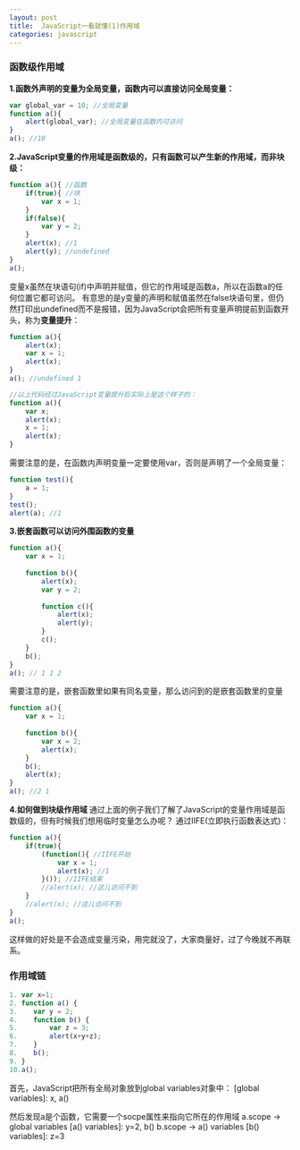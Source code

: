 ```yaml
---
layout: post
title:  JavaScript一看就懂(1)作用域
categories: javascript
---
```


### 函数级作用域

**1.函数外声明的变量为全局变量，函数内可以直接访问全局变量：**

```javascript
var global_var = 10; //全局变量
function a(){
    alert(global_var); //全局变量在函数内可访问
}
a(); //10
```

**2.JavaScript变量的作用域是函数级的，只有函数可以产生新的作用域，而非块级：**

```javascript
function a(){ //函数
    if(true){ //块
        var x = 1;
    }
    if(false){
        var y = 2;
    }
    alert(x); //1
    alert(y); //undefined
}
a();
```
变量x虽然在块语句(if)中声明并赋值，但它的作用域是函数a，所以在函数a的任何位置它都可访问。
有意思的是y变量的声明和赋值虽然在false块语句里，但仍然打印出undefined而不是报错，因为JavaScript会把所有变量声明提前到函数开头，称为**变量提升**：

```javascript
function a(){
    alert(x);
    var x = 1;
    alert(x);
}
a(); //undefined 1

//以上代码经过JavaScript变量提升后实际上是这个样子的：
function a(){
    var x;
    alert(x);
    x = 1;
    alert(x);
}
```

需要注意的是，在函数内声明变量一定要使用var，否则是声明了一个全局变量：

```javascript
function test(){
    a = 1;
}
test();
alert(a); //1
```

**3.嵌套函数可以访问外围函数的变量**

```javascript
function a(){
    var x = 1;
    
    function b(){
        alert(x);
        var y = 2;
        
        function c(){
            alert(x);
            alert(y);
        }
        c();
    }
    b();
}
a(); // 1 1 2
```

需要注意的是，嵌套函数里如果有同名变量，那么访问到的是嵌套函数里的变量
```javascript
function a(){
    var x = 1;
    
    function b(){
        var x = 2;
        alert(x);
    }
    b();
    alert(x);
}
a(); //2 1
```

**4.如何做到块级作用域**
通过上面的例子我们了解了JavaScript的变量作用域是函数级的，但有时候我们想用临时变量怎么办呢？
通过IIFE(立即执行函数表达式)：

```javascript
function a(){
    if(true){
        (function(){ //IIFE开始
            var x = 1;
            alert(x); //1
        }()); //IIFE结束
        //alert(x); //这儿访问不到
    }
    //alert(x); //这儿访问不到
}
a();
```
这样做的好处是不会造成变量污染，用完就没了，大家商量好，过了今晚就不再联系。

### 作用域链

```javascript
1. var x=1;
2. function a() {
3.    var y = 2;
4.    function b() {
5.        var z = 3;
6.        alert(x+y+z);
7.    }
8.    b();
9. }
10.a();
```
首先，JavaScript把所有全局对象放到global variables对象中：
[global variables]: x, a()

然后发现a是个函数，它需要一个socpe属性来指向它所在的作用域
a.scope -> global variables
[a() variables]: y=2, b()
b.scope -> a() variables
[b() variables]: z=3



